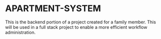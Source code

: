# APARTMENT-SYSTEM
This is the backend portion of a project created for a family member. This will be used in a full stack project to enable a more efficient workflow administration.
